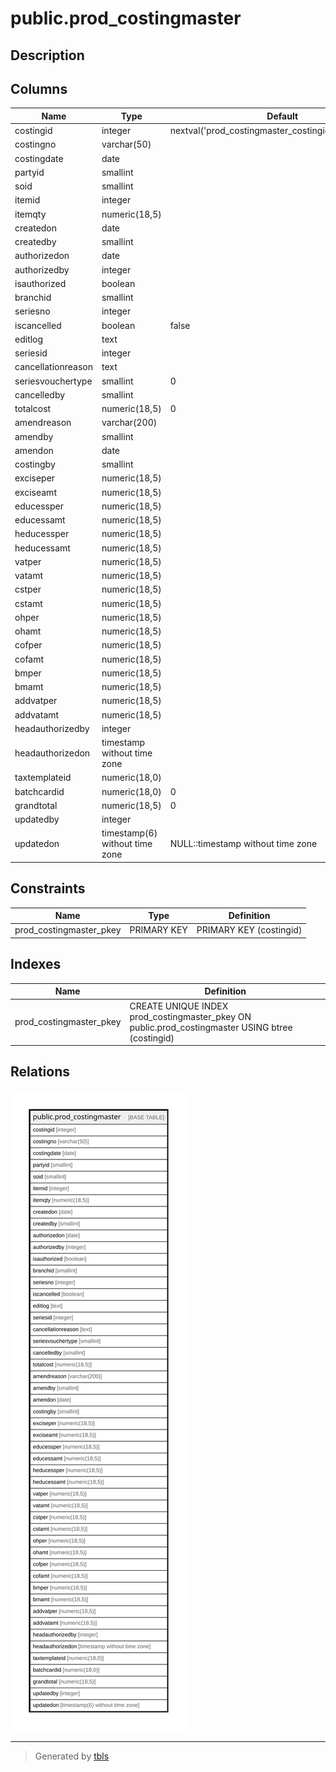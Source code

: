 # public.prod_costingmaster

## Description

## Columns

| Name | Type | Default | Nullable | Children | Parents | Comment |
| ---- | ---- | ------- | -------- | -------- | ------- | ------- |
| costingid | integer | nextval('prod_costingmaster_costingid_seq'::regclass) | false |  |  |  |
| costingno | varchar(50) |  | false |  |  |  |
| costingdate | date |  | false |  |  |  |
| partyid | smallint |  | false |  |  |  |
| soid | smallint |  | false |  |  |  |
| itemid | integer |  | false |  |  |  |
| itemqty | numeric(18,5) |  | true |  |  |  |
| createdon | date |  | true |  |  |  |
| createdby | smallint |  | true |  |  |  |
| authorizedon | date |  | true |  |  |  |
| authorizedby | integer |  | true |  |  |  |
| isauthorized | boolean |  | true |  |  |  |
| branchid | smallint |  | false |  |  |  |
| seriesno | integer |  | true |  |  |  |
| iscancelled | boolean | false | true |  |  |  |
| editlog | text |  | true |  |  |  |
| seriesid | integer |  | true |  |  |  |
| cancellationreason | text |  | true |  |  |  |
| seriesvouchertype | smallint | 0 | true |  |  |  |
| cancelledby | smallint |  | true |  |  |  |
| totalcost | numeric(18,5) | 0 | true |  |  |  |
| amendreason | varchar(200) |  | true |  |  |  |
| amendby | smallint |  | true |  |  |  |
| amendon | date |  | true |  |  |  |
| costingby | smallint |  | true |  |  |  |
| exciseper | numeric(18,5) |  | true |  |  |  |
| exciseamt | numeric(18,5) |  | true |  |  |  |
| educessper | numeric(18,5) |  | true |  |  |  |
| educessamt | numeric(18,5) |  | true |  |  |  |
| heducessper | numeric(18,5) |  | true |  |  |  |
| heducessamt | numeric(18,5) |  | true |  |  |  |
| vatper | numeric(18,5) |  | true |  |  |  |
| vatamt | numeric(18,5) |  | true |  |  |  |
| cstper | numeric(18,5) |  | true |  |  |  |
| cstamt | numeric(18,5) |  | true |  |  |  |
| ohper | numeric(18,5) |  | true |  |  |  |
| ohamt | numeric(18,5) |  | true |  |  |  |
| cofper | numeric(18,5) |  | true |  |  |  |
| cofamt | numeric(18,5) |  | true |  |  |  |
| bmper | numeric(18,5) |  | true |  |  |  |
| bmamt | numeric(18,5) |  | true |  |  |  |
| addvatper | numeric(18,5) |  | true |  |  |  |
| addvatamt | numeric(18,5) |  | true |  |  |  |
| headauthorizedby | integer |  | true |  |  |  |
| headauthorizedon | timestamp without time zone |  | true |  |  |  |
| taxtemplateid | numeric(18,0) |  | true |  |  |  |
| batchcardid | numeric(18,0) | 0 | true |  |  |  |
| grandtotal | numeric(18,5) | 0 | true |  |  |  |
| updatedby | integer |  | true |  |  |  |
| updatedon | timestamp(6) without time zone | NULL::timestamp without time zone | true |  |  |  |

## Constraints

| Name | Type | Definition |
| ---- | ---- | ---------- |
| prod_costingmaster_pkey | PRIMARY KEY | PRIMARY KEY (costingid) |

## Indexes

| Name | Definition |
| ---- | ---------- |
| prod_costingmaster_pkey | CREATE UNIQUE INDEX prod_costingmaster_pkey ON public.prod_costingmaster USING btree (costingid) |

## Relations

![er](public.prod_costingmaster.svg)

---

> Generated by [tbls](https://github.com/k1LoW/tbls)

